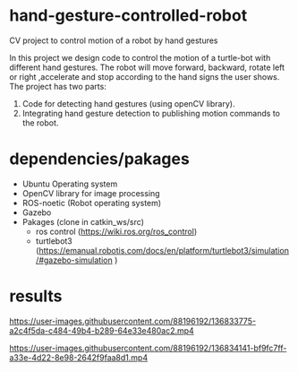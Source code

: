 # hand-gesture-controlled-robot
CV project to control motion of a robot by hand gestures

In this project we design code to control the motion of a turtle-bot with different hand gestures. The robot will move forward, backward, rotate left or right ,accelerate and stop according to the hand signs the user shows.
The project has two parts:
1. Code for detecting hand gestures (using openCV library).
2. Integrating hand gesture detection to publishing motion commands to the robot.

# dependencies/pakages
- Ubuntu Operating system
- OpenCV library for image processing
- ROS-noetic (Robot operating system)
- Gazebo
- Pakages (clone in catkin_ws/src)
    - ros control (https://wiki.ros.org/ros_control)
    - turtlebot3 (https://emanual.robotis.com/docs/en/platform/turtlebot3/simulation/#gazebo-simulation )

# results

https://user-images.githubusercontent.com/88196192/136833775-a2c4f5da-c484-49b4-b289-64e33e480ac2.mp4

https://user-images.githubusercontent.com/88196192/136834141-bf9fc7ff-a33e-4d22-8e98-2642f9faa8d1.mp4
